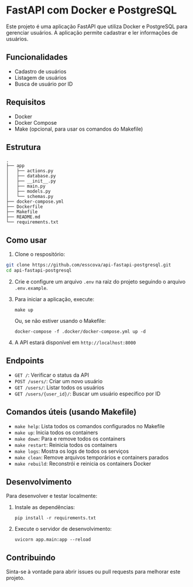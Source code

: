 # FastAPI com Docker e PostgreSQL
Este projeto é uma aplicação FastAPI que utiliza Docker e PostgreSQL para gerenciar usuários. A aplicação permite cadastrar e ler informações de usuários.

## Funcionalidades

- Cadastro de usuários
- Listagem de usuários
- Busca de usuário por ID

## Requisitos

- Docker
- Docker Compose
- Make (opcional, para usar os comandos do Makefile)
## Estrutura
```
.
├── app
│   ├── actions.py
│   ├── database.py
│   ├── __init__.py
│   ├── main.py
│   ├── models.py
│   └── schemas.py
├── docker-compose.yml
├── Dockerfile
├── Makefile
├── README.md
└── requirements.txt

```
## Como usar

1. Clone o respositório:
```bash
git clone https://github.com/esscova/api-fastapi-postgresql.git
cd api-fastapi-postgresql
```

2. Crie e configure um arquivo `.env` na raiz do projeto seguindo o arquivo `.env.example`.

3. Para iniciar a aplicação, execute:

   ```
   make up
   ```

   Ou, se não estiver usando o Makefile:

   ```
   docker-compose -f .docker/docker-compose.yml up -d
   ```

4. A API estará disponível em `http://localhost:8000`

## Endpoints

- `GET /`: Verificar o status da API
- `POST /users/`: Criar um novo usuário
- `GET /users/`: Listar todos os usuários
- `GET /users/{user_id}/`: Buscar um usuário específico por ID

## Comandos úteis (usando Makefile)
- `make help`: Lista todos os comandos configurados no Makefile
- `make up`: Inicia todos os containers
- `make down`: Para e remove todos os containers
- `make restart`: Reinicia todos os containers
- `make logs`: Mostra os logs de todos os serviços
- `make clean`: Remove arquivos temporários e containers parados
- `make rebuild`: Reconstrói e reinicia os containers Docker

## Desenvolvimento

Para desenvolver e testar localmente:

1. Instale as dependências:

   ```
   pip install -r requirements.txt
   ```

2. Execute o servidor de desenvolvimento:

   ```
   uvicorn app.main:app --reload
   ```


## Contribuindo

Sinta-se à vontade para abrir issues ou pull requests para melhorar este projeto.

